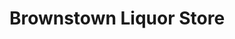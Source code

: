 ---
title: "Brownstown Liquor Store"
url: /brownstown-township/brownstown-liquor-store/
shop: alcohol
---